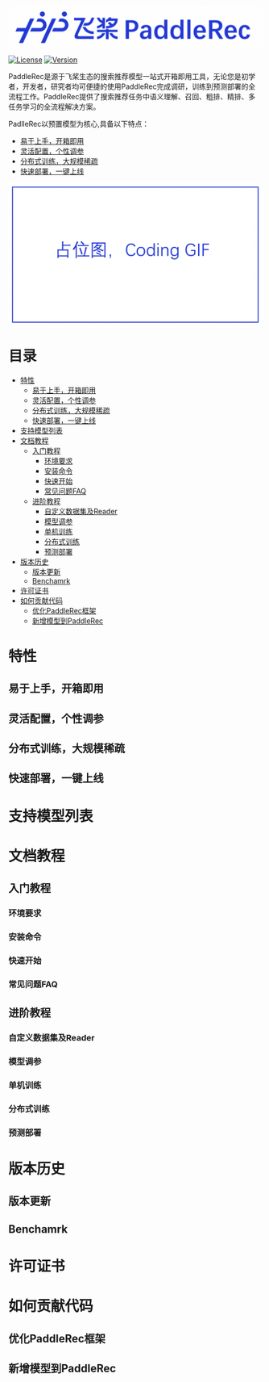 <p align="center">
<img align="center" src="doc/imgs/logo.png">
<p>

[![License](https://img.shields.io/badge/license-Apache%202-red.svg)](LICENSE)
[![Version](https://img.shields.io/github/v/release/PaddlePaddle/Paddle.svg)](https://github.com/PaddlePaddle/PaddleRec/releases)

PaddleRec是源于飞桨生态的搜索推荐模型一站式开箱即用工具，无论您是初学者，开发者，研究者均可便捷的使用PaddleRec完成调研，训练到预测部署的全流程工作。PaddleRec提供了搜索推荐任务中语义理解、召回、粗排、精排、多任务学习的全流程解决方案。

PadlleRec以预置模型为核心,具备以下特点：
- [易于上手，开箱即用](https://www.paddlepaddle.org.cn)
- [灵活配置，个性调参](https://www.paddlepaddle.org.cn)
- [分布式训练，大规模稀疏](https://www.paddlepaddle.org.cn)
- [快速部署，一键上线](https://www.paddlepaddle.org.cn)

<p align="center">
<img align="center" src="doc/imgs/coding-gif.png">
<p>

# 目录
* [特性](#特性)
  * [易于上手，开箱即用](#易于上手开箱即用)
  * [灵活配置，个性调参](#灵活配置个性调参)
  * [分布式训练，大规模稀疏](#分布式训练大规模稀疏)
  * [快速部署，一键上线](#快速部署一键上线)
* [支持模型列表](#支持模型列表)
* [文档教程](#文档教程)
  * [入门教程](#入门教程)
     * [环境要求](#环境要求)
     * [安装命令](#安装命令)
     * [快速开始](#快速开始)
     * [常见问题FAQ](#常见问题faq)
  * [进阶教程](#进阶教程)
     * [自定义数据集及Reader](#自定义数据集及reader)
     * [模型调参](#模型调参)
     * [单机训练](#单机训练)
     * [分布式训练](#分布式训练)
     * [预测部署](#预测部署)
* [版本历史](#版本历史)
  * [版本更新](#版本更新)
  * [Benchamrk](#benchamrk)
* [许可证书](#许可证书)
* [如何贡献代码](#如何贡献代码)
  * [优化PaddleRec框架](#优化paddlerec框架)
  * [新增模型到PaddleRec](#新增模型到paddlerec)



# 特性
## 易于上手，开箱即用
## 灵活配置，个性调参
## 分布式训练，大规模稀疏
## 快速部署，一键上线

# 支持模型列表

# 文档教程
## 入门教程
### 环境要求
### 安装命令
### 快速开始
### 常见问题FAQ

## 进阶教程
### 自定义数据集及Reader
### 模型调参
### 单机训练
### 分布式训练
### 预测部署

# 版本历史
## 版本更新
## Benchamrk

# 许可证书

# 如何贡献代码
## 优化PaddleRec框架
## 新增模型到PaddleRec
